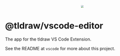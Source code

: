 <div style="text-align: center; transform: scale(.5);">
  <img src="https://github.com/tldraw/tldraw/raw/main/assets/card-repo.png"/>
</div>

# @tldraw/vscode-editor

The app for the tldraw VS Code Extension.

See the README at `vscode` for more about this project.

